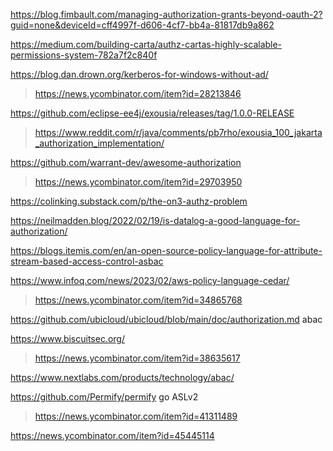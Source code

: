 https://blog.fimbault.com/managing-authorization-grants-beyond-oauth-2?guid=none&deviceId=cff4997f-d606-4cf7-bb4a-81817db9a862

https://medium.com/building-carta/authz-cartas-highly-scalable-permissions-system-782a7f2c840f

https://blog.dan.drown.org/kerberos-for-windows-without-ad/
> https://news.ycombinator.com/item?id=28213846

https://github.com/eclipse-ee4j/exousia/releases/tag/1.0.0-RELEASE
> https://www.reddit.com/r/java/comments/pb7rho/exousia_100_jakarta_authorization_implementation/

https://github.com/warrant-dev/awesome-authorization
> https://news.ycombinator.com/item?id=29703950

https://colinking.substack.com/p/the-on3-authz-problem

https://neilmadden.blog/2022/02/19/is-datalog-a-good-language-for-authorization/

https://blogs.itemis.com/en/an-open-source-policy-language-for-attribute-stream-based-access-control-asbac

https://www.infoq.com/news/2023/02/aws-policy-language-cedar/
> https://news.ycombinator.com/item?id=34865768

https://github.com/ubicloud/ubicloud/blob/main/doc/authorization.md abac

https://www.biscuitsec.org/
> https://news.ycombinator.com/item?id=38635617

https://www.nextlabs.com/products/technology/abac/

https://github.com/Permify/permify go ASLv2
> https://news.ycombinator.com/item?id=41311489

https://news.ycombinator.com/item?id=45445114